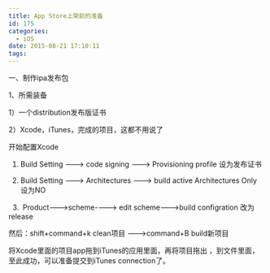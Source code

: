 ```yaml
---
title: App Store上架前的准备
id: 175
categories:
  - iOS
date: 2015-08-21 17:10:11
tags:
---
```


一、制作ipa发布包

1、所需装备

1）一个distribution发布版证书

2）Xcode，iTunes，完成的项目，这都不用说了

开始配置Xcode

1.  Build Setting ---&gt; code signing ---&gt; Provisioning profile 设为发布证书

2.  Build Setting ---&gt;&nbsp;Architectures ---&gt; build active Architectures Only 设为NO&nbsp;

&nbsp; 3\. &nbsp;Product---&gt;scheme----&gt; edit scheme---&gt;build configration 改为release

然后：shift+command+k clean项目 ---&gt;command+B build新项目

将Xcode里面的项目app拖到iTunes的应用里面，再将项目拖出 ，到文件里面，至此成功，可以准备提交到iTunes connection了。